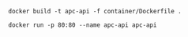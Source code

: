 ```shell
docker build -t apc-api -f container/Dockerfile .
```

```shell
docker run -p 80:80 --name apc-api apc-api
```